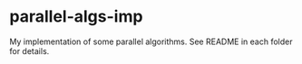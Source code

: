 # parallel-algs-imp
My implementation of some parallel algorithms. See README in each folder for details.